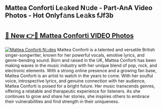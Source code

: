## Mattea Conforti Le𝚊ked N𝚞de - Part-AnA Video Photos - Hot Onlyf𝚊ns Le𝚊ks fJf3b

# <h2><a href="http://ab97866.deff.icu/?id=Mattea+Conforti">🔗 New 👉🔴 Mattea Conforti VIDEO Photos</a></h2>

[![Mattea Conforti N𝚞des](https://i.imgur.com/rIISA9y.gif)](http://ab97866.deff.icu/?id=Mattea+Conforti)
Mattea Conforti is a talented and versatile British singer-songwriter, known for her powerful vocals, emotive lyrics, and genre-bending sound. Born and raised in the UK, Mattea Conforti has been making waves in the music industry with her unique blend of pop, rock, and electronic elements. With a strong online presence and a growing fan base, Mattea Conforti is an artist to watch in the years to come. With her soulful voice, introspective lyrics, and genuine connection with her audience, Mattea Conforti is poised for a bright future. Her music transcends genres, offering a relatable and therapeutic experience for listeners. As she continues to grow and share her stories, she inspires others to embrace their vulnerabilities and find strength in their uniqueness.
